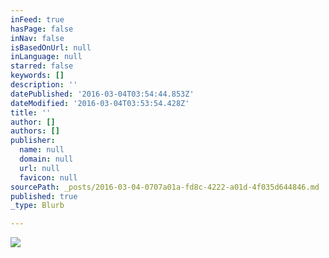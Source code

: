 ```yaml
---
inFeed: true
hasPage: false
inNav: false
isBasedOnUrl: null
inLanguage: null
starred: false
keywords: []
description: ''
datePublished: '2016-03-04T03:54:44.853Z'
dateModified: '2016-03-04T03:53:54.428Z'
title: ''
author: []
authors: []
publisher:
  name: null
  domain: null
  url: null
  favicon: null
sourcePath: _posts/2016-03-04-0707a01a-fd8c-4222-a01d-4f035d644846.md
published: true
_type: Blurb

---
```

![](https://the-grid-user-content.s3-us-west-2.amazonaws.com/f797f8f2-f4e7-4fa2-bfe8-83495e713358.jpg)